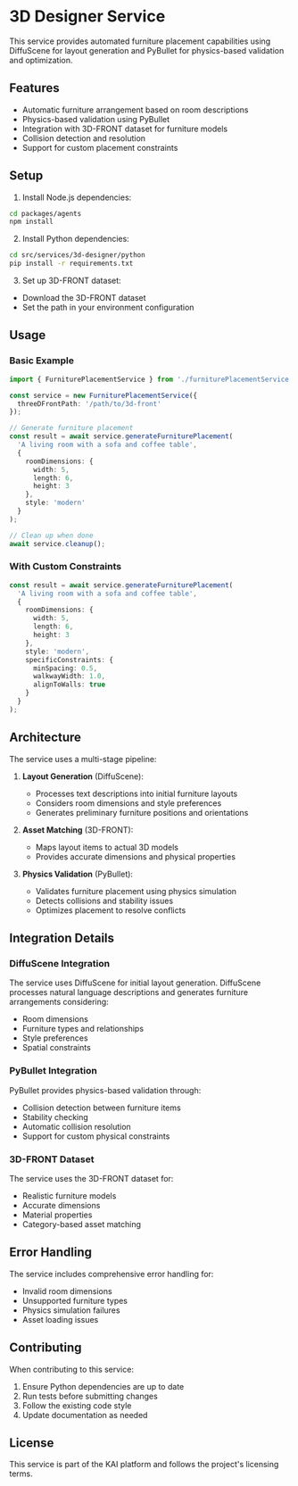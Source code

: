 # 3D Designer Service

This service provides automated furniture placement capabilities using DiffuScene for layout generation and PyBullet for physics-based validation and optimization.

## Features

- Automatic furniture arrangement based on room descriptions
- Physics-based validation using PyBullet
- Integration with 3D-FRONT dataset for furniture models
- Collision detection and resolution
- Support for custom placement constraints

## Setup

1. Install Node.js dependencies:
```bash
cd packages/agents
npm install
```

2. Install Python dependencies:
```bash
cd src/services/3d-designer/python
pip install -r requirements.txt
```

3. Set up 3D-FRONT dataset:
- Download the 3D-FRONT dataset
- Set the path in your environment configuration

## Usage

### Basic Example

```typescript
import { FurniturePlacementService } from './furniturePlacementService';

const service = new FurniturePlacementService({
  threeDFrontPath: '/path/to/3d-front'
});

// Generate furniture placement
const result = await service.generateFurniturePlacement(
  'A living room with a sofa and coffee table',
  {
    roomDimensions: {
      width: 5,
      length: 6,
      height: 3
    },
    style: 'modern'
  }
);

// Clean up when done
await service.cleanup();
```

### With Custom Constraints

```typescript
const result = await service.generateFurniturePlacement(
  'A living room with a sofa and coffee table',
  {
    roomDimensions: {
      width: 5,
      length: 6,
      height: 3
    },
    style: 'modern',
    specificConstraints: {
      minSpacing: 0.5,
      walkwayWidth: 1.0,
      alignToWalls: true
    }
  }
);
```

## Architecture

The service uses a multi-stage pipeline:

1. **Layout Generation** (DiffuScene):
   - Processes text descriptions into initial furniture layouts
   - Considers room dimensions and style preferences
   - Generates preliminary furniture positions and orientations

2. **Asset Matching** (3D-FRONT):
   - Maps layout items to actual 3D models
   - Provides accurate dimensions and physical properties

3. **Physics Validation** (PyBullet):
   - Validates furniture placement using physics simulation
   - Detects collisions and stability issues
   - Optimizes placement to resolve conflicts

## Integration Details

### DiffuScene Integration

The service uses DiffuScene for initial layout generation. DiffuScene processes natural language descriptions and generates furniture arrangements considering:
- Room dimensions
- Furniture types and relationships
- Style preferences
- Spatial constraints

### PyBullet Integration

PyBullet provides physics-based validation through:
- Collision detection between furniture items
- Stability checking
- Automatic collision resolution
- Support for custom physical constraints

### 3D-FRONT Dataset

The service uses the 3D-FRONT dataset for:
- Realistic furniture models
- Accurate dimensions
- Material properties
- Category-based asset matching

## Error Handling

The service includes comprehensive error handling for:
- Invalid room dimensions
- Unsupported furniture types
- Physics simulation failures
- Asset loading issues

## Contributing

When contributing to this service:
1. Ensure Python dependencies are up to date
2. Run tests before submitting changes
3. Follow the existing code style
4. Update documentation as needed

## License

This service is part of the KAI platform and follows the project's licensing terms.